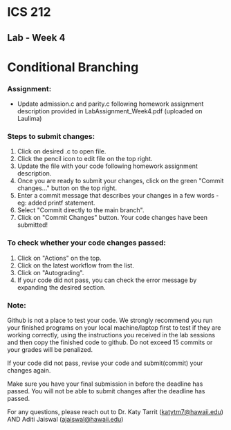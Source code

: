 # ICS 212
## Lab - Week 4

# Conditional Branching

### Assignment:
- Update admission.c and parity.c following homework assignment description provided in LabAssignment_Week4.pdf (uploaded on Laulima)


### Steps to submit changes:
1. Click on desired .c to open file.
2. Click the pencil icon to edit file on the top right.
3. Update the file with your code following homework assignment description.
4. Once you are ready to submit your changes, click on the green "Commit changes..." button on the top right.
5. Enter a commit message that describes your changes in a few words - eg: added printf statement.
6. Select "Commit directly to the main branch".
7. Click on "Commit Changes" button. Your code changes have been submitted!

### To check whether your code changes passed:
1. Click on "Actions" on the top.
2. Click on the latest workflow from the list.
3. Click on "Autograding".
4. If your code did not pass, you can check the error message by expanding the desired section. 


### Note:
Github is not a place to test your code. We strongly recommend you run your finished programs on your local machine/laptop first to test if they are working correctly, using the instructions you received in the lab sessions and then copy the finished code to github. Do not exceed 15 commits or your grades will be penalized.

If your code did not pass, revise your code and submit(commit) your changes again.

Make sure you have your final submission in before the deadline has passed. You will not be able to submit changes after the deadline has passed.

For any questions, please reach out to Dr. Katy Tarrit (katytm7@hawaii.edu) AND Aditi Jaiswal (ajaiswal@hawaii.edu)
